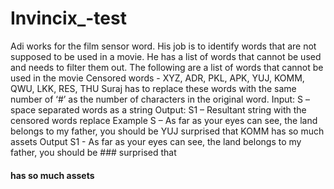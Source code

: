# Invincix_-test

Adi works for the film sensor word. His job is to identify words that are not supposed to be used in a
movie. He has a list of words that cannot be used and needs to filter them out. The following are a
list of words that cannot be used in the movie
Censored words - XYZ, ADR, PKL, APK, YUJ, KOMM, QWU, LKK, RES, THU
Suraj has to replace these words with the same number of ‘#’ as the number of characters in the
original word.
Input:
S – space separated words as a string
Output:
S1 – Resultant string with the censored words replace
Example
S – As far as your eyes can see, the land belongs to my father, you should be YUJ surprised that
KOMM has so much assets
Output
S1 - As far as your eyes can see, the land belongs to my father, you should be ### surprised that
#### has so much assets
